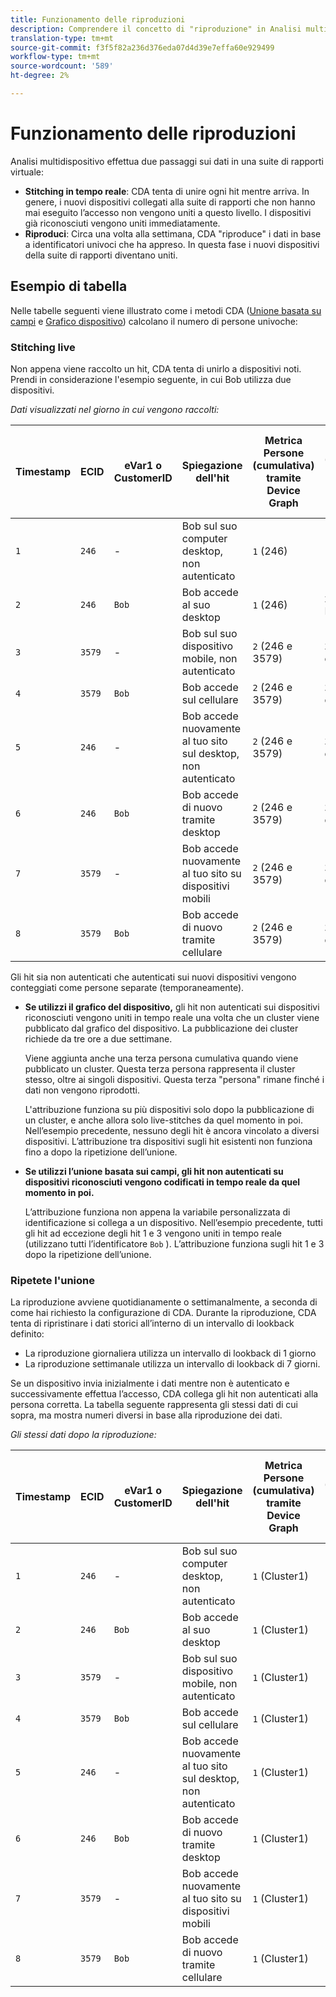 ```yaml
---
title: Funzionamento delle riproduzioni
description: Comprendere il concetto di "riproduzione" in Analisi multidispositivo
translation-type: tm+mt
source-git-commit: f3f5f82a236d376eda07d4d39e7effa60e929499
workflow-type: tm+mt
source-wordcount: '589'
ht-degree: 2%

---
```



# Funzionamento delle riproduzioni

Analisi multidispositivo effettua due passaggi sui dati in una suite di rapporti virtuale:

* **Stitching in tempo reale**: CDA tenta di unire ogni hit mentre arriva. In genere, i nuovi dispositivi collegati alla suite di rapporti che non hanno mai eseguito l’accesso non vengono uniti a questo livello. I dispositivi già riconosciuti vengono uniti immediatamente.
* **Riproduci**: Circa una volta alla settimana, CDA &quot;riproduce&quot; i dati in base a identificatori univoci che ha appreso. In questa fase i nuovi dispositivi della suite di rapporti diventano uniti.

## Esempio di tabella

Nelle tabelle seguenti viene illustrato come i metodi CDA ([Unione basata su campi](field-based-stitching.md) e [Grafico dispositivo](device-graph.md)) calcolano il numero di persone univoche:

### Stitching live

Non appena viene raccolto un hit, CDA tenta di unirlo a dispositivi noti. Prendi in considerazione l&#39;esempio seguente, in cui Bob utilizza due dispositivi.

*Dati visualizzati nel giorno in cui vengono raccolti:*

| Timestamp | ECID | eVar1 o CustomerID | Spiegazione dell&#39;hit | Metrica Persone (cumulativa) tramite Device Graph | Metrica Persone (cumulativa) tramite unione basata su campi |
| --- | --- | --- | --- | --- | --- |
| `1` | `246` | - | Bob sul suo computer desktop, non autenticato | `1` (246) | `1` (246) |
| `2` | `246` | `Bob` | Bob accede al suo desktop | `1` (246) | `2` (246 e Bob) |
| `3` | `3579` | - | Bob sul suo dispositivo mobile, non autenticato | `2` (246 e 3579) | `3` (246, Bob e 3579) |
| `4` | `3579` | `Bob` | Bob accede sul cellulare | `2` (246 e 3579) | `3` (246, Bob e 3579) |
| `5` | `246` | - | Bob accede nuovamente al tuo sito sul desktop, non autenticato | `2` (246 e 3579) | `3` (246, Bob e 3579) |
| `6` | `246` | `Bob` | Bob accede di nuovo tramite desktop | `2` (246 e 3579) | `3` (246, Bob e 3579) |
| `7` | `3579` | - | Bob accede nuovamente al tuo sito su dispositivi mobili | `2` (246 e 3579) | `3` (246, Bob e 3579) |
| `8` | `3579` | `Bob` | Bob accede di nuovo tramite cellulare | `2` (246 e 3579) | `3` (246, Bob e 3579) |

Gli hit sia non autenticati che autenticati sui nuovi dispositivi vengono conteggiati come persone separate (temporaneamente).

* **Se utilizzi il grafico del dispositivo,** gli hit non autenticati sui dispositivi riconosciuti vengono uniti in tempo reale una volta che un cluster viene pubblicato dal grafico del dispositivo. La pubblicazione dei cluster richiede da tre ore a due settimane.

   Viene aggiunta anche una terza persona cumulativa quando viene pubblicato un cluster. Questa terza persona rappresenta il cluster stesso, oltre ai singoli dispositivi. Questa terza &quot;persona&quot; rimane finché i dati non vengono riprodotti.

   L&#39;attribuzione funziona su più dispositivi solo dopo la pubblicazione di un cluster, e anche allora solo live-stitches da quel momento in poi. Nell’esempio precedente, nessuno degli hit è ancora vincolato a diversi dispositivi. L’attribuzione tra dispositivi sugli hit esistenti non funziona fino a dopo la ripetizione dell’unione.
* **Se utilizzi l’unione basata sui campi, gli hit non autenticati su dispositivi riconosciuti vengono codificati in tempo reale da quel momento in poi.** 

   L’attribuzione funziona non appena la variabile personalizzata di identificazione si collega a un dispositivo. Nell’esempio precedente, tutti gli hit ad eccezione degli hit 1 e 3 vengono uniti in tempo reale (utilizzano tutti l’identificatore `Bob` ). L’attribuzione funziona sugli hit 1 e 3 dopo la ripetizione dell’unione.

### Ripetete l&#39;unione

La riproduzione avviene quotidianamente o settimanalmente, a seconda di come hai richiesto la configurazione di CDA. Durante la riproduzione, CDA tenta di ripristinare i dati storici all’interno di un intervallo di lookback definito:

* La riproduzione giornaliera utilizza un intervallo di lookback di 1 giorno
* La riproduzione settimanale utilizza un intervallo di lookback di 7 giorni.

Se un dispositivo invia inizialmente i dati mentre non è autenticato e successivamente effettua l’accesso, CDA collega gli hit non autenticati alla persona corretta. La tabella seguente rappresenta gli stessi dati di cui sopra, ma mostra numeri diversi in base alla riproduzione dei dati.

*Gli stessi dati dopo la riproduzione:*

| Timestamp | ECID | eVar1 o CustomerID | Spiegazione dell&#39;hit | Metrica Persone (cumulativa) tramite Device Graph | Metrica Persone (cumulativa) tramite unione basata su campi |
| --- | --- | --- | --- | --- | --- |
| `1` | `246` | - | Bob sul suo computer desktop, non autenticato | `1` (Cluster1) | `1` (Bob) |
| `2` | `246` | `Bob` | Bob accede al suo desktop | `1` (Cluster1) | `1` (Bob) |
| `3` | `3579` | - | Bob sul suo dispositivo mobile, non autenticato | `1` (Cluster1) | `1` (Bob) |
| `4` | `3579` | `Bob` | Bob accede sul cellulare | `1` (Cluster1) | `1` (Bob) |
| `5` | `246` | - | Bob accede nuovamente al tuo sito sul desktop, non autenticato | `1` (Cluster1) | `1` (Bob) |
| `6` | `246` | `Bob` | Bob accede di nuovo tramite desktop | `1` (Cluster1) | `1` (Bob) |
| `7` | `3579` | - | Bob accede nuovamente al tuo sito su dispositivi mobili | `1` (Cluster1) | `1` (Bob) |
| `8` | `3579` | `Bob` | Bob accede di nuovo tramite cellulare | `1` (Cluster1) | `1` (Bob) |
